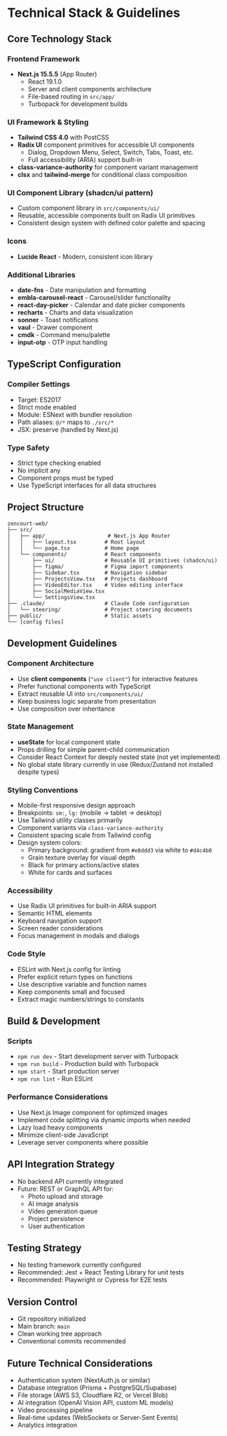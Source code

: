 # Technical Stack & Guidelines

## Core Technology Stack

### Frontend Framework
- **Next.js 15.5.5** (App Router)
  - React 19.1.0
  - Server and client components architecture
  - File-based routing in `src/app/`
  - Turbopack for development builds

### UI Framework & Styling
- **Tailwind CSS 4.0** with PostCSS
- **Radix UI** component primitives for accessible UI components
  - Dialog, Dropdown Menu, Select, Switch, Tabs, Toast, etc.
  - Full accessibility (ARIA) support built-in
- **class-variance-authority** for component variant management
- **clsx** and **tailwind-merge** for conditional class composition

### UI Component Library (shadcn/ui pattern)
- Custom component library in `src/components/ui/`
- Reusable, accessible components built on Radix UI primitives
- Consistent design system with defined color palette and spacing

### Icons
- **Lucide React** - Modern, consistent icon library

### Additional Libraries
- **date-fns** - Date manipulation and formatting
- **embla-carousel-react** - Carousel/slider functionality
- **react-day-picker** - Calendar and date picker components
- **recharts** - Charts and data visualization
- **sonner** - Toast notifications
- **vaul** - Drawer component
- **cmdk** - Command menu/palette
- **input-otp** - OTP input handling

## TypeScript Configuration

### Compiler Settings
- Target: ES2017
- Strict mode enabled
- Module: ESNext with bundler resolution
- Path aliases: `@/*` maps to `./src/*`
- JSX: preserve (handled by Next.js)

### Type Safety
- Strict type checking enabled
- No implicit any
- Component props must be typed
- Use TypeScript interfaces for all data structures

## Project Structure

```
zencourt-web/
├── src/
│   ├── app/                    # Next.js App Router
│   │   ├── layout.tsx         # Root layout
│   │   └── page.tsx           # Home page
│   └── components/            # React components
│       ├── ui/                # Reusable UI primitives (shadcn/ui)
│       ├── figma/             # Figma import components
│       ├── Sidebar.tsx        # Navigation sidebar
│       ├── ProjectsView.tsx   # Projects dashboard
│       ├── VideoEditor.tsx    # Video editing interface
│       ├── SocialMediaView.tsx
│       └── SettingsView.tsx
├── .claude/                   # Claude Code configuration
│   └── steering/              # Project steering documents
├── public/                    # Static assets
└── [config files]
```

## Development Guidelines

### Component Architecture
- Use **client components** (`"use client"`) for interactive features
- Prefer functional components with TypeScript
- Extract reusable UI into `src/components/ui/`
- Keep business logic separate from presentation
- Use composition over inheritance

### State Management
- **useState** for local component state
- Props drilling for simple parent-child communication
- Consider React Context for deeply nested state (not yet implemented)
- No global state library currently in use (Redux/Zustand not installed despite types)

### Styling Conventions
- Mobile-first responsive design approach
- Breakpoints: `sm:`, `lg:` (mobile → tablet → desktop)
- Use Tailwind utility classes primarily
- Component variants via `class-variance-authority`
- Consistent spacing scale from Tailwind config
- Design system colors:
  - Primary background: gradient from `#e8ddd3` via white to `#d4c4b0`
  - Grain texture overlay for visual depth
  - Black for primary actions/active states
  - White for cards and surfaces

### Accessibility
- Use Radix UI primitives for built-in ARIA support
- Semantic HTML elements
- Keyboard navigation support
- Screen reader considerations
- Focus management in modals and dialogs

### Code Style
- ESLint with Next.js config for linting
- Prefer explicit return types on functions
- Use descriptive variable and function names
- Keep components small and focused
- Extract magic numbers/strings to constants

## Build & Development

### Scripts
- `npm run dev` - Start development server with Turbopack
- `npm run build` - Production build with Turbopack
- `npm start` - Start production server
- `npm run lint` - Run ESLint

### Performance Considerations
- Use Next.js Image component for optimized images
- Implement code splitting via dynamic imports when needed
- Lazy load heavy components
- Minimize client-side JavaScript
- Leverage server components where possible

## API Integration Strategy
- No backend API currently integrated
- Future: REST or GraphQL API for:
  - Photo upload and storage
  - AI image analysis
  - Video generation queue
  - Project persistence
  - User authentication

## Testing Strategy
- No testing framework currently configured
- Recommended: Jest + React Testing Library for unit tests
- Recommended: Playwright or Cypress for E2E tests

## Version Control
- Git repository initialized
- Main branch: `main`
- Clean working tree approach
- Conventional commits recommended

## Future Technical Considerations
- Authentication system (NextAuth.js or similar)
- Database integration (Prisma + PostgreSQL/Supabase)
- File storage (AWS S3, Cloudflare R2, or Vercel Blob)
- AI integration (OpenAI Vision API, custom ML models)
- Video processing pipeline
- Real-time updates (WebSockets or Server-Sent Events)
- Analytics integration

